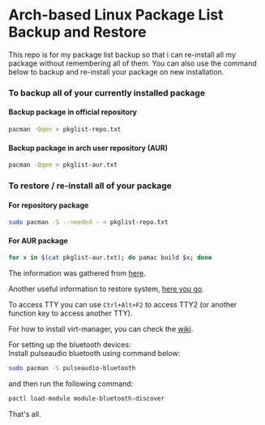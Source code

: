 # Arch-based Linux Package List Backup and Restore

This repo is for my package list backup so that i can re-install all my package without remembering all of them. You can also use the command below to backup and re-install your package on new installation.

### To backup all of your currently installed package
#### Backup package in official repository
```bash
pacman -Qqen > pkglist-repo.txt
```

#### Backup package in arch user repository (AUR)
```bash
pacman -Qqem > pkglist-aur.txt
```

### To restore / re-install all of your package
#### For repository package
```bash
sudo pacman -S --needed - < pkglist-repo.txt
```

#### For AUR package
```bash
for x in $(cat pkglist-aur.txt); do pamac build $x; done
```

The information was gathered from [here](https://classicforum.manjaro.org/index.php?topic=16484.0).

Another useful information to restore system, [here you go](https://forum.manjaro.org/t/how-to-save-your-manjaro-installation-when-it-breaks/3902).

To access TTY you can use `Ctrl+Alt+F2` to access TTY2 (or another function key to access another TTY).

For how to install virt-manager, you can check the [wiki](https://github.com/bruhtus/manjaro_backup/wiki).

For setting up the bluetooth devices: <br>
Install pulseaudio bluetooth using command below:
```bash
sudo pacman -S pulseaudio-bluetooth
```
and then run the following command:
```bash
pactl load-module module-bluetooth-discover
```
That's all.
